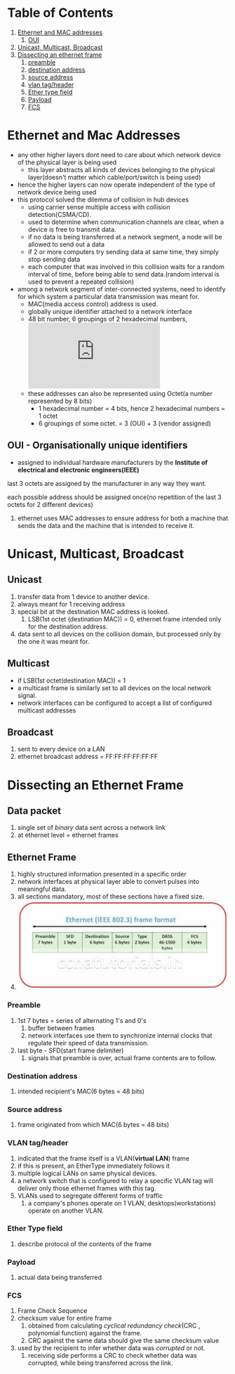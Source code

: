 # Table of Contents

1. [Ethernet and MAC addresses](#ethernet_MAC)
   1. [OUI](#oui)
2. [Unicast, Multicast, Broadcast](#cast)
3. [Dissecting an ethernet frame](#dissecting_ethernet_frame)
   1. [preamble](#preamble)
   2. [destination address](#dest_add)
   3. [source address](#source_add)
   4. [vlan tag/header](#vlan_tag)
   5. [Ether type field](#ether_type_field)
   6. [Payload](#payload)
   7. [FCS](#fcs)





# Ethernet and Mac Addresses<a name="ethernet_MAC"></a>

*  any other higher layers dont need to care about which network device of the physical layer is being used
   * this layer abstracts all kinds of devices belonging to the physical layer(doesn't matter which cable/port/switch is being used)
*  hence the higher layers can now operate independent of the type of network device being used
*  this protocol solved the dilemma of collision in hub devices
   * using carrier sense multiple access with collision detection(CSMA/CD).
   * used to determine when communication channels are clear, when a device is free to transmit data.
   * if no data is being transferred at a network segment, a node will be allowed to send out a data
   * if 2 or more computers try sending data at same time, they simply stop sending data
   * each computer that was involved in this collision waits for a random interval of time, before being able to send data.(random interval is used to prevent a repeated collision)
*  among a network segment of inter-connected systems, need to identify for which system a particular data transmission was meant for.
   * MAC(media access control) address is used.
   * globally unique identifier attached to a network interface
   * 48 bit number, 6 groupings of 2 hexadecimal numbers, ![equation](https://latex.codecogs.com/gif.latex?2.8%5Ctimes%2010%5E%7B14%7D)
   * these addresses can also be represented using Octet(a number represented by 8 bits)
     * 1 hexadecimal number = 4 bits, hence 2 hexadecimal numbers = 1 octet
     * 6 groupings of some octet. = 3 (OUI) + 3 (vendor assigned)



## OUI - Organisationally unique identifiers<a name="oui"></a>

* assigned to individual hardware manufacturers by the **Institute of electrical and electronic engineers(IEEE)** 



last 3 octets are assigned by the manufacturer in any way they want.

each possible address should be assigned once(no repetition of the last 3 octets for 2 different devices)

1. ethernet uses MAC addresses to ensure address for both a machine that sends the data and the machine that is intended to receive it.





# Unicast, Multicast, Broadcast<a name="cast"></a>

## Unicast<a name="unicast"></a>

1. transfer data from 1 device to another device.
2. always meant for 1 receiving address
3. special bit at the destination MAC address is looked.
   1. LSB(1st octet (destination MAC)) = 0, ethernet frame intended only for the destination address.
4. data sent to all devices on the collision domain, but processed only by the one it was meant for.



## Multicast<a name="multicast"></a>

* if LSB(1st octet(destination MAC)) = 1
* a multicast frame is similarly set to all devices on the local network signal.
* network interfaces can be configured to accept a list of configured multicast addresses 



## Broadcast<a name="broadcast_m"></a>

1. sent to every device on a LAN
2. ethernet broadcast address = FF:FF:FF:FF:FF:FF





# Dissecting an Ethernet Frame<a name="dissecting_ethernet_frame"></a>

## **Data packet**

1. single set of *binary* data sent across a network link
2. at ethernet level = ethernet frames



## Ethernet Frame

1. highly structured information presented in a specific order
2. network interfaces at physical layer able to convert pulses into meaningful data.
3. all sections mandatory, most of these sections have a fixed size.
4. <img src="images/ethernet_frame.jpeg" width=500/>



### Preamble<a name="preamble"></a>

1. 1st 7 bytes = series of alternating 1's and 0's
   1. buffer between frames
   2. network interfaces use them to synchronize internal clocks that regulate their speed of data transmission.
2. last byte - SFD(start frame delimiter)
   1. signals that preamble is over, actual frame contents are to follow.



### Destination address<a name="dest_add"></a>

1.  intended recipient's MAC(6 bytes = 48 bits)



### Source address <a name="source_add"></a>

1. frame originated from which MAC(6 bytes = 48 bits)



### VLAN tag/header<a name="vlan_tag"></a>

1. indicated that the frame itself is a VLAN(**virtual LAN**) frame
2. if this is present, an EtherType immediately follows it
3. multiple logical LANs on same physical devices.
4. a network switch that is configured to relay a specific VLAN tag will deliver only those ethernet frames with this tag.
5. VLANs used to segregate different forms of traffic
   1. a company's phones operate on 1 VLAN, desktops(workstations) operate on another VLAN.



### Ether Type field<a name="ether_type_field"></a>

1. describe protocol of the contents of the frame



### Payload<a name="payload"></a>

1. actual data being transferred



### FCS<a name="fcs"></a>

1. Frame Check Sequence
2. checksum value for entire frame
   1. obtained from calculating *cyclical redundancy check*(CRC , polynomial function) against the frame.
   2. CRC against the same data should give the same checksum value
3. used by the recipient to infer whether data was *corrupted* or not.
   1. receiving side performs a CRC to check whether data was corrupted, while being transferred across the link.